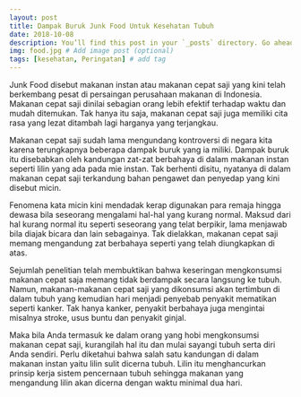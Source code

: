 ```yaml
---
layout: post
title: Dampak Buruk Junk Food Untuk Kesehatan Tubuh
date: 2018-10-08
description: You’ll find this post in your `_posts` directory. Go ahead and edit it and re-build the site to see your changes. # Add post description (optional)
img: food.jpg # Add image post (optional)
tags: [kesehatan, Peringatan] # add tag
---
```


Junk Food disebut makanan instan atau makanan cepat saji yang kini telah berkembang pesat di persaingan perusahaan makanan di Indonesia. Makanan cepat saji dinilai sebagian orang lebih efektif terhadap waktu dan mudah ditemukan. Tak hanya itu saja, makanan cepat saji juga memiliki cita rasa yang lezat ditambah lagi harganya yang terjangkau.

Makanan cepat saji sudah lama mengundang kontroversi di negara kita karena terungkapnya beberapa dampak buruk yang ia miliki. Dampak buruk itu disebabkan oleh kandungan zat-zat berbahaya di dalam makanan instan seperti lilin yang ada pada mie instan. Tak berhenti disitu, nyatanya di dalam makanan cepat saji terkandung bahan pengawet dan penyedap yang kini disebut micin.

Fenomena kata micin kini mendadak kerap digunakan para remaja hingga dewasa bila seseorang mengalami hal-hal yang kurang normal. Maksud dari hal kurang normal itu seperti seseorang yang telat berpikir, lama menjawab bila diajak bicara dan lain sebagainya. Tak dielakkan, makanan cepat saji memang mengandung zat berbahaya seperti yang telah diungkapkan di atas.

Sejumlah penelitian telah membuktikan bahwa keseringan mengkonsumsi makanan cepat saja memang tidak berdampak secara langsung ke tubuh. Namun, makanan-makanan cepat saji yang dikonsumsi akan tertimbun di dalam tubuh yang kemudian hari menjadi penyebab penyakit mematikan seperti kanker. Tak hanya kanker, penyakit berbahaya juga mengintai misalnya stroke, usus buntu dan penyakit ginjal.

Maka bila Anda termasuk ke dalam orang yang hobi mengkonsumsi makanan cepat saji, kurangilah hal itu dan mulai sayangi tubuh serta diri Anda sendiri. Perlu diketahui bahwa salah satu kandungan di dalam makanan instan yaitu lilin sulit dicerna tubuh. Lilin itu menghancurkan prinsip kerja sistem pencernaan tubuh sehingga makanan yang mengandung lilin akan dicerna dengan waktu minimal dua hari.